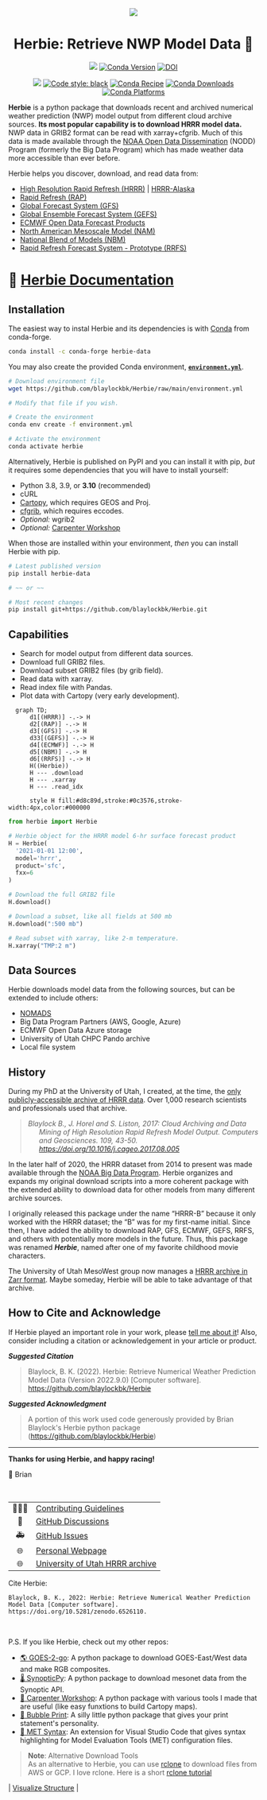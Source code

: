 <div
  align="center"
>

<img src="images/logo_new/Herbie-logo.png">  

# Herbie: Retrieve NWP Model Data 🏁

<!-- Badges -->

[![](https://img.shields.io/pypi/v/herbie-data)](https://pypi.python.org/pypi/herbie-data/)
[![Conda Version](https://img.shields.io/conda/vn/conda-forge/herbie-data.svg)](https://anaconda.org/conda-forge/herbie-data)
[![DOI](https://zenodo.org/badge/275214142.svg)](https://zenodo.org/badge/latestdoi/275214142)

![](https://img.shields.io/github/license/blaylockbk/Herbie)
[![Code style: black](https://img.shields.io/badge/code%20style-black-000000.svg)](https://github.com/psf/black)
[![Conda Recipe](https://img.shields.io/badge/recipe-herbie--data-green.svg)](https://anaconda.org/conda-forge/herbie-data)
[![Conda Downloads](https://img.shields.io/conda/dn/conda-forge/herbie-data.svg)](https://anaconda.org/conda-forge/herbie-data)
[![Conda Platforms](https://img.shields.io/conda/pn/conda-forge/herbie-data.svg)](https://anaconda.org/conda-forge/herbie-data)

<!-- (Badges) -->

</div>

**Herbie** is a python package that downloads recent and archived numerical weather prediction (NWP) model output from different cloud archive sources. **Its most popular capability is to download HRRR model data.** NWP data in GRIB2 format can be read with xarray+cfgrib. Much of this data is made available through the [NOAA Open Data Dissemination](https://www.noaa.gov/information-technology/open-data-dissemination) (NODD) Program (formerly the Big Data Program) which has made weather data more accessible than ever before.

Herbie helps you discover, download, and read data from:

- [High Resolution Rapid Refresh (HRRR)](https://blaylockbk.github.io/Herbie/_build/html/user_guide/notebooks/hrrr.html) | [HRRR-Alaska](https://blaylockbk.github.io/Herbie/_build/html/user_guide/_model_notebooks/hrrrak.html)
- [Rapid Refresh (RAP)](https://blaylockbk.github.io/Herbie/_build/html/user_guide/_model_notebooks/rap.html)
- [Global Forecast System (GFS)](https://blaylockbk.github.io/Herbie/_build/html/user_guide/_model_notebooks/gfs.html)
- [Global Ensemble Forecast System (GEFS)](https://blaylockbk.github.io/Herbie/_build/html/user_guide/_model_notebooks/gefs.html)
- [ECMWF Open Data Forecast Products](https://blaylockbk.github.io/Herbie/_build/html/user_guide/_model_notebooks/ecmwf.html)
- [North American Mesoscale Model (NAM)](https://github.com/blaylockbk/Herbie/blob/main/docs/user_guide/_model_notebooks/nam.ipynb)
- [National Blend of Models (NBM)](https://blaylockbk.github.io/Herbie/_build/html/user_guide/_model_notebooks/nbm.html)
- [Rapid Refresh Forecast System - Prototype (RRFS)](https://blaylockbk.github.io/Herbie/_build/html/user_guide/_model_notebooks/rrfs.html)

# 📓 [Herbie Documentation](https://blaylockbk.github.io/Herbie/_build/html/)

## Installation

The easiest way to instal Herbie and its dependencies is with [Conda](https://docs.conda.io/projects/conda/en/latest/user-guide/tasks/manage-environments.html) from conda-forge.

```bash
conda install -c conda-forge herbie-data
```


You may also create the provided Conda environment, **[`environment.yml`](https://github.com/blaylockbk/Herbie/blob/main/environment.yml)**.

```bash
# Download environment file
wget https://github.com/blaylockbk/Herbie/raw/main/environment.yml

# Modify that file if you wish.

# Create the environment
conda env create -f environment.yml

# Activate the environment
conda activate herbie
```

Alternatively, Herbie is published on PyPI and you can install it with pip, _but_ it requires some dependencies that you will have to install yourself:

- Python 3.8, 3.9, or **3.10** (recommended)
- cURL
- [Cartopy](https://scitools.org.uk/cartopy/docs/latest/installing.html), which requires GEOS and Proj.
- [cfgrib](https://github.com/ecmwf/cfgrib), which requires eccodes.
- _Optional:_ wgrib2
- _Optional:_ [Carpenter Workshop](https://github.com/blaylockbk/Carpenter_Workshop)

When those are installed within your environment, _then_ you can install Herbie with pip.

```bash
# Latest published version
pip install herbie-data

# ~~ or ~~

# Most recent changes
pip install git+https://github.com/blaylockbk/Herbie.git
```

## Capabilities

- Search for model output from different data sources.
- Download full GRIB2 files.
- Download subset GRIB2 files (by grib field).
- Read data with xarray.
- Read index file with Pandas.
- Plot data with Cartopy (very early development).

```mermaid
  graph TD;
      d1[(HRRR)] -.-> H
      d2[(RAP)] -.-> H
      d3[(GFS)] -.-> H
      d33[(GEFS)] -.-> H
      d4[(ECMWF)] -.-> H
      d5[(NBM)] -.-> H
      d6[(RRFS)] -.-> H
      H((Herbie))
      H --- .download
      H --- .xarray
      H --- .read_idx

      style H fill:#d8c89d,stroke:#0c3576,stroke-width:4px,color:#000000
```

```python
from herbie import Herbie

# Herbie object for the HRRR model 6-hr surface forecast product
H = Herbie(
  '2021-01-01 12:00',
  model='hrrr',
  product='sfc',
  fxx=6
)

# Download the full GRIB2 file
H.download()

# Download a subset, like all fields at 500 mb
H.download(":500 mb")

# Read subset with xarray, like 2-m temperature.
H.xarray("TMP:2 m")
```

## Data Sources

Herbie downloads model data from the following sources, but can be extended to include others:

- [NOMADS](https://nomads.ncep.noaa.gov/)
- Big Data Program Partners (AWS, Google, Azure)
- ECMWF Open Data Azure storage
- University of Utah CHPC Pando archive
- Local file system

## History

During my PhD at the University of Utah, I created, at the time, the [only publicly-accessible archive of HRRR data](http://hrrr.chpc.utah.edu/). Over 1,000 research scientists and professionals used that archive.

<blockquote><cite>
<p style="padding-left: 22px ; text-indent: -22px ;"> Blaylock B., J. Horel and S. Liston, 2017: Cloud Archiving and Data Mining of High Resolution Rapid Refresh Model Output. Computers and Geosciences. 109, 43-50. <a href="https://doi.org/10.1016/j.cageo.2017.08.005">https://doi.org/10.1016/j.cageo.2017.08.005</a></p>
</cite></blockquote>

In the later half of 2020, the HRRR dataset from 2014 to present was made available through the [NOAA Big Data Program](https://www.noaa.gov/information-technology/big-data). Herbie organizes and expands my original download scripts into a more coherent package with the extended ability to download data for other models from many different archive sources.

I originally released this package under the name “HRRR-B” because it only worked with the HRRR dataset; the “B” was for my first-name initial. Since then, I have added the ability to download RAP, GFS, ECMWF, GEFS, RRFS, and others with potentially more models in the future. Thus, this package was renamed **_Herbie_**, named after one of my favorite childhood movie characters.

The University of Utah MesoWest group now manages a [HRRR archive in Zarr format](http://hrrr.chpc.utah.edu/). Maybe someday, Herbie will be able to take advantage of that archive.

## How to Cite and Acknowledge
If Herbie played an important role in your work, please [tell me about it](https://github.com/blaylockbk/Herbie/discussions/categories/show-and-tell)! Also, consider including a citation or acknowledgement in your article or product.

***Suggested Citation***

> Blaylock, B. K. (2022). Herbie: Retrieve Numerical Weather Prediction Model Data (Version 2022.9.0) [Computer software]. https://github.com/blaylockbk/Herbie

***Suggested Acknowledgment***

> A portion of this work used code generously provided by Brian Blaylock's Herbie python package (https://github.com/blaylockbk/Herbie)

---

**Thanks for using Herbie, and happy racing!**

🏁 Brian

<br>

|     |                                                                                                       |
| :-: | ----------------------------------------------------------------------------------------------------- |
| 👨🏻‍💻  | [Contributing Guidelines](https://blaylockbk.github.io/Herbie/_build/html/user_guide/contribute.html) |
| 💬  | [GitHub Discussions](https://github.com/blaylockbk/Herbie/discussions)                                |
| 🚑  | [GitHub Issues](https://github.com/blaylockbk/Herbie/issues)                                          |
| 🌐  | [Personal Webpage](http://home.chpc.utah.edu/~u0553130/Brian_Blaylock/home.html)                      |
| 🌐  | [University of Utah HRRR archive](http://hrrr.chpc.utah.edu/)                                         |

Cite Herbie:

    Blaylock, B. K., 2022: Herbie: Retrieve Numerical Weather Prediction
    Model Data [Computer software]. https://doi.org/10.5281/zenodo.6526110.

<br>

P.S. If you like Herbie, check out my other repos:

- [🌎 GOES-2-go](https://github.com/blaylockbk/goes2go): A python package to download GOES-East/West data and make RGB composites.
- [🌡 SynopticPy](https://github.com/blaylockbk/SynopticPy): A python package to download mesonet data from the Synoptic API.
- [🔨 Carpenter Workshop](https://github.com/blaylockbk/Carpenter_Workshop): A python package with various tools I made that are useful (like easy funxtions to build Cartopy maps).
- [💬 Bubble Print](https://github.com/blaylockbk/BubblePrint): A silly little python package that gives your print statement's personality.
- [📜 MET Syntax](https://github.com/blaylockbk/vscode-met-syntax): An extension for Visual Studio Code that gives syntax highlighting for Model Evaluation Tools (MET) configuration files.

> **Note**: Alternative Download Tools  
> As an alternative to Herbie, you can use [rclone](https://rclone.org/) to download files from AWS or GCP. I love rclone. Here is a short [rclone tutorial](https://github.com/blaylockbk/pyBKB_v3/blob/master/rclone_howto.md)

| [Visualize Structure](https://mango-dune-07a8b7110.1.azurestaticapps.net/?repo=blaylockbk%2FHerbie) |
